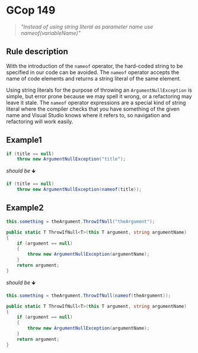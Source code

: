 ﻿# GCop 149

> *"Instead of using string literal as parameter name use nameof(variableName)"*

## Rule description

With the introduction of the `nameof` operator, the hard-coded string to be specified in our code can be avoided. The `nameof` operator accepts the name of code elements and returns a string literal of the same element.

Using string literals for the purpose of throwing an `ArgumentNullException` is simple, but error prone because we may spell it wrong, or a refactoring may leave it stale. The `nameof` operator expressions are a special kind of string literal where the compiler checks that you have something of the given name and Visual Studio knows where it refers to, so navigation and refactoring will work easily.

## Example1

```csharp
if (title == null)
    throw new ArgumentNullException("title");
```

*should be* 🡻

```csharp
if (title == null)
    throw new ArgumentNullException(nameof(title));
```

## Example2

```csharp
this.something = theArgument.ThrowIfNull("theArgument");

public static T ThrowIfNull<T>(this T argument, string argumentName)
{
    if (argument == null)
    {
        throw new ArgumentNullException(argumentName);
    }
    return argument;
}
```

*should be* 🡻

```csharp
this.something = theArgument.ThrowIfNull(nameof(theArgument));

public static T ThrowIfNull<T>(this T argument, string argumentName)
{
    if (argument == null)
    {
        throw new ArgumentNullException(argumentName);
    }
    return argument;
}
```
